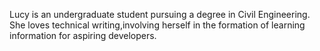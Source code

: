 Lucy is an undergraduate student pursuing a degree in Civil Engineering. She loves technical writing,involving herself in the formation of learning information for aspiring developers.
